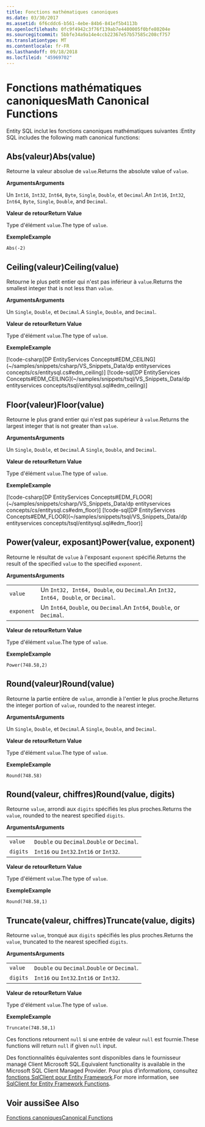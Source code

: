 ```yaml
---
title: Fonctions mathématiques canoniques
ms.date: 03/30/2017
ms.assetid: 6f6cddc6-b561-4ebe-84b6-841ef5b4113b
ms.openlocfilehash: 0fc9f4942c3f76f139ab7e4400005f0bfe80204e
ms.sourcegitcommit: 5bbfe34a9a14e4ccb22367e57b57585c208cf757
ms.translationtype: MT
ms.contentlocale: fr-FR
ms.lasthandoff: 09/18/2018
ms.locfileid: "45969702"
---
```

# <a name="math-canonical-functions"></a><span data-ttu-id="9e2cf-102">Fonctions mathématiques canoniques</span><span class="sxs-lookup"><span data-stu-id="9e2cf-102">Math Canonical Functions</span></span>

<span data-ttu-id="9e2cf-103">Entity SQL inclut les fonctions canoniques mathématiques suivantes :</span><span class="sxs-lookup"><span data-stu-id="9e2cf-103">Entity SQL includes the following math canonical functions:</span></span>
  
## <a name="absvalue"></a><span data-ttu-id="9e2cf-104">Abs(valeur)</span><span class="sxs-lookup"><span data-stu-id="9e2cf-104">Abs(value)</span></span>

<span data-ttu-id="9e2cf-105">Retourne la valeur absolue de `value`.</span><span class="sxs-lookup"><span data-stu-id="9e2cf-105">Returns the absolute value of `value`.</span></span>

<span data-ttu-id="9e2cf-106">**Arguments**</span><span class="sxs-lookup"><span data-stu-id="9e2cf-106">**Arguments**</span></span>

<span data-ttu-id="9e2cf-107">Un `Int16`, `Int32`, `Int64`, `Byte`, `Single`, `Double`, et `Decimal`.</span><span class="sxs-lookup"><span data-stu-id="9e2cf-107">An `Int16`, `Int32`, `Int64`, `Byte`, `Single`, `Double`, and `Decimal`.</span></span>

<span data-ttu-id="9e2cf-108">**Valeur de retour**</span><span class="sxs-lookup"><span data-stu-id="9e2cf-108">**Return Value**</span></span>

<span data-ttu-id="9e2cf-109">Type d'élément `value`.</span><span class="sxs-lookup"><span data-stu-id="9e2cf-109">The type of `value`.</span></span>

<span data-ttu-id="9e2cf-110">**Exemple**</span><span class="sxs-lookup"><span data-stu-id="9e2cf-110">**Example**</span></span>

`Abs(-2)`

## <a name="ceilingvalue"></a><span data-ttu-id="9e2cf-111">Ceiling(valeur)</span><span class="sxs-lookup"><span data-stu-id="9e2cf-111">Ceiling(value)</span></span>

<span data-ttu-id="9e2cf-112">Retourne le plus petit entier qui n'est pas inférieur à `value`.</span><span class="sxs-lookup"><span data-stu-id="9e2cf-112">Returns the smallest integer that is not less than `value`.</span></span>

<span data-ttu-id="9e2cf-113">**Arguments**</span><span class="sxs-lookup"><span data-stu-id="9e2cf-113">**Arguments**</span></span>

<span data-ttu-id="9e2cf-114">Un `Single`, `Double`, et `Decimal`.</span><span class="sxs-lookup"><span data-stu-id="9e2cf-114">A `Single`, `Double`, and `Decimal`.</span></span>

<span data-ttu-id="9e2cf-115">**Valeur de retour**</span><span class="sxs-lookup"><span data-stu-id="9e2cf-115">**Return Value**</span></span>

<span data-ttu-id="9e2cf-116">Type d'élément `value`.</span><span class="sxs-lookup"><span data-stu-id="9e2cf-116">The type of `value`.</span></span>

<span data-ttu-id="9e2cf-117">**Exemple**</span><span class="sxs-lookup"><span data-stu-id="9e2cf-117">**Example**</span></span>

[!code-csharp[DP EntityServices Concepts#EDM_CEILING](~/samples/snippets/csharp/VS_Snippets_Data/dp entityservices concepts/cs/entitysql.cs#edm_ceiling)]
[!code-sql[DP EntityServices Concepts#EDM_CEILING](~/samples/snippets/tsql/VS_Snippets_Data/dp entityservices concepts/tsql/entitysql.sql#edm_ceiling)]

## <a name="floorvalue"></a><span data-ttu-id="9e2cf-118">Floor(valeur)</span><span class="sxs-lookup"><span data-stu-id="9e2cf-118">Floor(value)</span></span>

<span data-ttu-id="9e2cf-119">Retourne le plus grand entier qui n'est pas supérieur à `value`.</span><span class="sxs-lookup"><span data-stu-id="9e2cf-119">Returns the largest integer that is not greater than `value`.</span></span>

<span data-ttu-id="9e2cf-120">**Arguments**</span><span class="sxs-lookup"><span data-stu-id="9e2cf-120">**Arguments**</span></span>

<span data-ttu-id="9e2cf-121">Un `Single`, `Double`, et `Decimal`.</span><span class="sxs-lookup"><span data-stu-id="9e2cf-121">A `Single`, `Double`, and `Decimal`.</span></span>

<span data-ttu-id="9e2cf-122">**Valeur de retour**</span><span class="sxs-lookup"><span data-stu-id="9e2cf-122">**Return Value**</span></span>

<span data-ttu-id="9e2cf-123">Type d'élément `value`.</span><span class="sxs-lookup"><span data-stu-id="9e2cf-123">The type of `value`.</span></span>

<span data-ttu-id="9e2cf-124">**Exemple**</span><span class="sxs-lookup"><span data-stu-id="9e2cf-124">**Example**</span></span>

[!code-csharp[DP EntityServices Concepts#EDM_FLOOR](~/samples/snippets/csharp/VS_Snippets_Data/dp entityservices concepts/cs/entitysql.cs#edm_floor)]
[!code-sql[DP EntityServices Concepts#EDM_FLOOR](~/samples/snippets/tsql/VS_Snippets_Data/dp entityservices concepts/tsql/entitysql.sql#edm_floor)]

## <a name="powervalue-exponent"></a><span data-ttu-id="9e2cf-125">Power(valeur, exposant)</span><span class="sxs-lookup"><span data-stu-id="9e2cf-125">Power(value, exponent)</span></span>

<span data-ttu-id="9e2cf-126">Retourne le résultat de `value` à l'exposant `exponent` spécifié.</span><span class="sxs-lookup"><span data-stu-id="9e2cf-126">Returns the result of the specified `value` to the specified `exponent`.</span></span>

<span data-ttu-id="9e2cf-127">**Arguments**</span><span class="sxs-lookup"><span data-stu-id="9e2cf-127">**Arguments**</span></span>

|  |  |
|--|--|
|`value` | <span data-ttu-id="9e2cf-128">Un `Int32, Int64, Double`, ou `Decimal`.</span><span class="sxs-lookup"><span data-stu-id="9e2cf-128">An `Int32, Int64, Double`, or `Decimal`.</span></span> |
|`exponent` | <span data-ttu-id="9e2cf-129">Un `Int64`, `Double`, ou `Decimal`.</span><span class="sxs-lookup"><span data-stu-id="9e2cf-129">An `Int64`, `Double`, or `Decimal`.</span></span> |

<span data-ttu-id="9e2cf-130">**Valeur de retour**</span><span class="sxs-lookup"><span data-stu-id="9e2cf-130">**Return Value**</span></span>

<span data-ttu-id="9e2cf-131">Type d'élément `value`.</span><span class="sxs-lookup"><span data-stu-id="9e2cf-131">The type of `value`.</span></span>

<span data-ttu-id="9e2cf-132">**Exemple**</span><span class="sxs-lookup"><span data-stu-id="9e2cf-132">**Example**</span></span>

`Power(748.58,2)`

## <a name="roundvalue"></a><span data-ttu-id="9e2cf-133">Round(valeur)</span><span class="sxs-lookup"><span data-stu-id="9e2cf-133">Round(value)</span></span>

<span data-ttu-id="9e2cf-134">Retourne la partie entière de `value`, arrondie à l'entier le plus proche.</span><span class="sxs-lookup"><span data-stu-id="9e2cf-134">Returns the integer portion of `value`, rounded to the nearest integer.</span></span>

<span data-ttu-id="9e2cf-135">**Arguments**</span><span class="sxs-lookup"><span data-stu-id="9e2cf-135">**Arguments**</span></span>

<span data-ttu-id="9e2cf-136">Un `Single`, `Double`, et `Decimal`.</span><span class="sxs-lookup"><span data-stu-id="9e2cf-136">A `Single`, `Double`, and `Decimal`.</span></span>

<span data-ttu-id="9e2cf-137">**Valeur de retour**</span><span class="sxs-lookup"><span data-stu-id="9e2cf-137">**Return Value**</span></span>

<span data-ttu-id="9e2cf-138">Type d'élément `value`.</span><span class="sxs-lookup"><span data-stu-id="9e2cf-138">The type of `value`.</span></span>

<span data-ttu-id="9e2cf-139">**Exemple**</span><span class="sxs-lookup"><span data-stu-id="9e2cf-139">**Example**</span></span>

`Round(748.58)`

## <a name="roundvalue-digits"></a><span data-ttu-id="9e2cf-140">Round(valeur, chiffres)</span><span class="sxs-lookup"><span data-stu-id="9e2cf-140">Round(value, digits)</span></span>

<span data-ttu-id="9e2cf-141">Retourne `value`, arrondi aux `digits` spécifiés les plus proches.</span><span class="sxs-lookup"><span data-stu-id="9e2cf-141">Returns the `value`, rounded to the nearest specified `digits`.</span></span>

<span data-ttu-id="9e2cf-142">**Arguments**</span><span class="sxs-lookup"><span data-stu-id="9e2cf-142">**Arguments**</span></span>

|  |  |
|--|--|
|`value`|<span data-ttu-id="9e2cf-143">`Double` ou `Decimal`.</span><span class="sxs-lookup"><span data-stu-id="9e2cf-143">`Double` or `Decimal`.</span></span>|
|`digits`|<span data-ttu-id="9e2cf-144">`Int16` ou `Int32`.</span><span class="sxs-lookup"><span data-stu-id="9e2cf-144">`Int16` or `Int32`.</span></span>|

<span data-ttu-id="9e2cf-145">**Valeur de retour**</span><span class="sxs-lookup"><span data-stu-id="9e2cf-145">**Return Value**</span></span>

<span data-ttu-id="9e2cf-146">Type d'élément `value`.</span><span class="sxs-lookup"><span data-stu-id="9e2cf-146">The type of `value`.</span></span>

<span data-ttu-id="9e2cf-147">**Exemple**</span><span class="sxs-lookup"><span data-stu-id="9e2cf-147">**Example**</span></span>

`Round(748.58,1)`

## <a name="truncatevalue-digits"></a><span data-ttu-id="9e2cf-148">Truncate(valeur, chiffres)</span><span class="sxs-lookup"><span data-stu-id="9e2cf-148">Truncate(value, digits)</span></span>

<span data-ttu-id="9e2cf-149">Retourne `value`, tronqué aux `digits` spécifiés les plus proches.</span><span class="sxs-lookup"><span data-stu-id="9e2cf-149">Returns the `value`, truncated to the nearest specified `digits`.</span></span>

<span data-ttu-id="9e2cf-150">**Arguments**</span><span class="sxs-lookup"><span data-stu-id="9e2cf-150">**Arguments**</span></span>

|  |  |
|--|--|
|`value`|<span data-ttu-id="9e2cf-151">`Double` ou `Decimal`.</span><span class="sxs-lookup"><span data-stu-id="9e2cf-151">`Double` or `Decimal`.</span></span>|
|`digits`|<span data-ttu-id="9e2cf-152">`Int16` ou `Int32`.</span><span class="sxs-lookup"><span data-stu-id="9e2cf-152">`Int16` or `Int32`.</span></span>|

<span data-ttu-id="9e2cf-153">**Valeur de retour**</span><span class="sxs-lookup"><span data-stu-id="9e2cf-153">**Return Value**</span></span>

<span data-ttu-id="9e2cf-154">Type d'élément `value`.</span><span class="sxs-lookup"><span data-stu-id="9e2cf-154">The type of `value`.</span></span>

<span data-ttu-id="9e2cf-155">**Exemple**</span><span class="sxs-lookup"><span data-stu-id="9e2cf-155">**Example**</span></span>

`Truncate(748.58,1)`  
  
 <span data-ttu-id="9e2cf-156">Ces fonctions retournent `null` si une entrée de valeur `null` est fournie.</span><span class="sxs-lookup"><span data-stu-id="9e2cf-156">These functions will return `null` if given `null` input.</span></span>  
  
 <span data-ttu-id="9e2cf-157">Des fonctionnalités équivalentes sont disponibles dans le fournisseur managé Client Microsoft SQL.</span><span class="sxs-lookup"><span data-stu-id="9e2cf-157">Equivalent functionality is available in the Microsoft SQL Client Managed Provider.</span></span> <span data-ttu-id="9e2cf-158">Pour plus d’informations, consultez [fonctions SqlClient pour Entity Framework](../../../../../../docs/framework/data/adonet/ef/sqlclient-for-ef-functions.md).</span><span class="sxs-lookup"><span data-stu-id="9e2cf-158">For more information, see [SqlClient for Entity Framework Functions](../../../../../../docs/framework/data/adonet/ef/sqlclient-for-ef-functions.md).</span></span>  
  
## <a name="see-also"></a><span data-ttu-id="9e2cf-159">Voir aussi</span><span class="sxs-lookup"><span data-stu-id="9e2cf-159">See Also</span></span>  
 [<span data-ttu-id="9e2cf-160">Fonctions canoniques</span><span class="sxs-lookup"><span data-stu-id="9e2cf-160">Canonical Functions</span></span>](../../../../../../docs/framework/data/adonet/ef/language-reference/canonical-functions.md)
